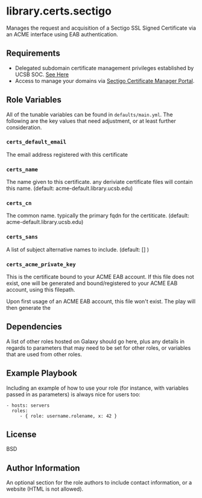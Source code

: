 library.certs.sectigo
=========

Manages the request and acquisition of a Sectigo SSL Signed Certificate via an ACME interface using EAB authentication.

Requirements
------------

- Delegated subdomain certificate management privileges established by UCSB SOC. [See Here](https://www.it.ucsb.edu/ssl-certificates/ssl-certificates-subdomain-delegation)
- Access to manage your domains via [Sectigo Certificate Manager Portal](https://www.cert-manager.com/customer/incommon).


Role Variables
--------------

All of the tunable variables can be found in `defaults/main.yml`.  The following are the key values that need adjustment, or at least further consideration.

### `certs_default_email`

The email address registered with this certificate

### `certs_name` 

The name given to this certificate.  any deriviate certificate files will contain this name.  (default: acme-default.library.ucsb.edu)

### `certs_cn` 

The common name.  typically the primary fqdn for the certiticate. (default: acme-default.library.ucsb.edu)


### `certs_sans`

A  list of subject alternative names to include. (default: [] )  

### `certs_acme_private_key`

This is the certificate bound to your ACME EAB account.  If this file does not exist, one will be generated and bound/registered to your ACME EAB account, using this filepath.

Upon first usage of an ACME EAB account, this file won't exist.  The play will then generate the 


Dependencies
------------

A list of other roles hosted on Galaxy should go here, plus any details in regards to parameters that may need to be set for other roles, or variables that are used from other roles.

Example Playbook
----------------

Including an example of how to use your role (for instance, with variables passed in as parameters) is always nice for users too:

    - hosts: servers
      roles:
         - { role: username.rolename, x: 42 }

License
-------

BSD

Author Information
------------------

An optional section for the role authors to include contact information, or a website (HTML is not allowed).
